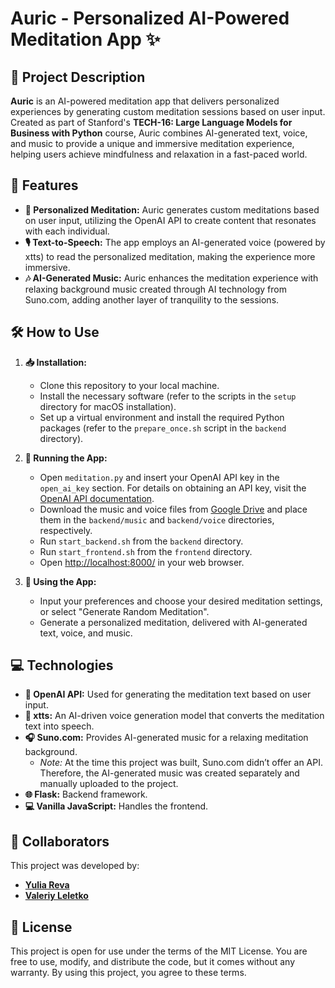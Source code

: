 # Auric - Personalized AI-Powered Meditation App ✨

## 📖 Project Description

**Auric** is an AI-powered meditation app that delivers personalized experiences by generating custom meditation sessions based on user input. Created as part of Stanford's **TECH-16: Large Language Models for Business with Python** course, Auric combines AI-generated text, voice, and music to provide a unique and immersive meditation experience, helping users achieve mindfulness and relaxation in a fast-paced world.

## 🌟 Features

- **🧘 Personalized Meditation:** Auric generates custom meditations based on user input, utilizing the OpenAI API to create content that resonates with each individual.
- **🎙️ Text-to-Speech:** The app employs an AI-generated voice (powered by xtts) to read the personalized meditation, making the experience more immersive.
- **🎶 AI-Generated Music:** Auric enhances the meditation experience with relaxing background music created through AI technology from Suno.com, adding another layer of tranquility to the sessions.

## 🛠️ How to Use

1. **📥 Installation:** 
   - Clone this repository to your local machine.
   - Install the necessary software (refer to the scripts in the `setup` directory for macOS installation).
   - Set up a virtual environment and install the required Python packages (refer to the `prepare_once.sh` script in the `backend` directory).

2. **🚀 Running the App:**
   - Open `meditation.py` and insert your OpenAI API key in the `open_ai_key` section. For details on obtaining an API key, visit the [OpenAI API documentation](https://platform.openai.com/docs/api-reference/authentication).
   - Download the music and voice files from [Google Drive](https://drive.google.com/file/d/1GeryFwSEc8zgoyk0s3xvgufG_XgfM9ja/view?usp=share_link) and place them in the `backend/music` and `backend/voice` directories, respectively.
   - Run `start_backend.sh` from the `backend` directory.
   - Run `start_frontend.sh` from the `frontend` directory.
   - Open [http://localhost:8000/](http://localhost:8000/) in your web browser.

3. **🧘 Using the App:**
   - Input your preferences and choose your desired meditation settings, or select "Generate Random Meditation".
   - Generate a personalized meditation, delivered with AI-generated text, voice, and music.

## 💻 Technologies

- **🔮 OpenAI API:** Used for generating the meditation text based on user input.
- **🎤 xtts:** An AI-driven voice generation model that converts the meditation text into speech.
- **🎧 Suno.com:** Provides AI-generated music for a relaxing meditation background.
  - *Note:* At the time this project was built, Suno.com didn’t offer an API. Therefore, the AI-generated music was created separately and manually uploaded to the project.
- **🌐 Flask:** Backend framework.
- **💻 Vanilla JavaScript:** Handles the frontend.

## 👥 Collaborators

This project was developed by:

- **[Yulia Reva](https://github.com/juliareva)**
- **[Valeriy Leletko](https://github.com/lvaleriy)**

## 📜 License

This project is open for use under the terms of the MIT License. You are free to use, modify, and distribute the code, but it comes without any warranty. By using this project, you agree to these terms.
